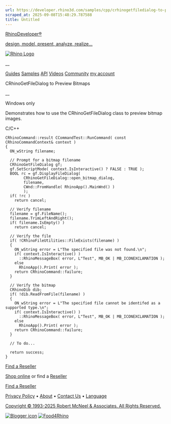 ```yaml
---
url: https://developer.rhino3d.com/samples/cpp/crhinogetfiledialog-to-preview-images/
scraped_at: 2025-09-08T15:48:29.787588
title: Untitled
---
```


[RhinoDeveloper®](/)

[design, model, present, analyze, realize...](/)

[![Rhino Logo](https://developer.rhino3d.com/images/rhinodevlogo.png)](/)

__

[Guides](https://developer.rhino3d.com/guides)
[Samples](https://developer.rhino3d.com/samples)
[API](https://developer.rhino3d.com/api)
[Videos](https://developer.rhino3d.com/videos)
[Community](https://discourse.mcneel.com/c/rhino-developer) [my account
](https://www.rhino3d.com/my-account/ "Manage your account, licenses, and
teams")

CRhinoGetFileDialog to Preview Bitmaps

__

Windows only

Demonstrates how to use the CRhinoGetFileDialog class to preview bitmap
images.

C/C++

    
    
    CRhinoCommand::result CCommandTest::RunCommand( const CRhinoCommandContext& context )
    {
      ON_wString filename;
    
      // Prompt for a bitmap filename
      CRhinoGetFileDialog gf;
      gf.SetScriptMode( context.IsInteractive() ? FALSE : TRUE );
      BOOL rc = gf.DisplayFileDialog(
            CRhinoGetFileDialog::open_bitmap_dialog,
            filename,
            CWnd::FromHandle( RhinoApp().MainWnd() )
            );
      if( !rc )
        return cancel;
    
      // Verify filename
      filename = gf.FileName();
      filename.TrimLeftAndRight();
      if( filename.IsEmpty() )
        return cancel;
    
      // Verify the file
      if( !CRhinoFileUtilities::FileExists(filename) )
      {
        ON_wString error = L"The specified file was not found.\n";
        if( context.IsInteractive() )
          ::RhinoMessageBox( error, L"Test", MB_OK | MB_ICONEXCLAMATION );
        else
          RhinoApp().Print( error );
        return CRhinoCommand::failure;
      }
    
      // Verify the bitmap
      CRhinoDib dib;
      if( !dib.ReadFromFile(filename) )
      {
        ON_wString error = L"The specified file cannot be identifed as a supported type.\n";
        if( context.IsInteractive() )
          ::RhinoMessageBox( error, L"Test", MB_OK | MB_ICONEXCLAMATION );
        else
          RhinoApp().Print( error );
        return CRhinoCommand::failure;
      }
    
      // To do...
    
      return success;
    }
    

  

[Find a Reseller](https://www.rhino3d.com/sales)

[Shop online](https://www.rhino3d.com/store) or find a
[Reseller](https://www.rhino3d.com/sales)

[Find a Reseller](https://www.rhino3d.com/sales)

[Privacy Policy](https://www.rhino3d.com/privacy) •
[About](https://www.rhino3d.com/mcneel/about) • [Contact
Us](https://www.rhino3d.com/mcneel/contact) • [
Language](https://www.rhino3d.com/language "Change to a different region or
language")

[Copyright © 1993-2025 Robert McNeel & Associates. All Rights
Reserved.](https://www.rhino3d.com/mcneel/about)

[](https://www.facebook.com/McNeelRhinoceros/)
[](https://twitter.com/bobmcneel) [](https://www.linkedin.com/groups/75313/)
[](https://www.youtube.com/user/RhinoGuide/videos) [](https://vimeo.com/rhino)
[![Blogger
icon](https://developer.rhino3d.com/images/blogger.svg)](http://blog.rhino3d.com/)
[![Food4Rhino](https://developer.rhino3d.com/images/f4r_icon_01.svg)](https://www.food4rhino.com)

